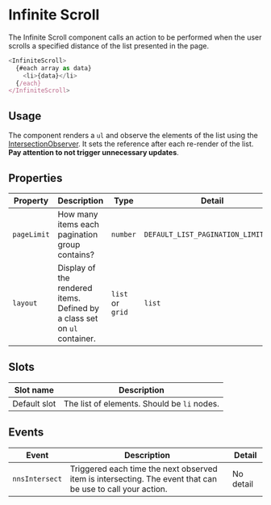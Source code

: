 # Infinite Scroll

The Infinite Scroll component calls an action to be performed when the user scrolls a specified distance of the list presented in the page.

```javascript
<InfiniteScroll>
  {#each array as data}
    <li>{data}</li>
  {/each}
</InfiniteScroll>
```

## Usage

The component renders a `ul` and observe the elements of the list using the [IntersectionObserver](https://developer.mozilla.org/fr/docs/Web/API/Intersection_Observer_API).
It sets the reference after each re-render of the list. **Pay attention to not trigger unnecessary updates**.

## Properties

| Property    | Description                                                              | Type             | Detail                              |
| ----------- | ------------------------------------------------------------------------ | ---------------- | ----------------------------------- |
| `pageLimit` | How many items each pagination group contains?                           | `number`         | `DEFAULT_LIST_PAGINATION_LIMIT=100` |
| `layout`    | Display of the rendered items. Defined by a class set on `ul` container. | `list` or `grid` | `list`                              |

## Slots

| Slot name    | Description                                 |
|--------------| ------------------------------------------- |
| Default slot | The list of elements. Should be `li` nodes. |

## Events

| Event          | Description                                                                                                | Detail    |
| -------------- | ---------------------------------------------------------------------------------------------------------- | --------- |
| `nnsIntersect` | Triggered each time the next observed item is intersecting. The event that can be use to call your action. | No detail |
